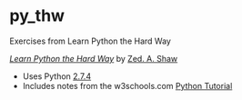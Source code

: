 # py_thw
Exercises from Learn Python the Hard Way

[*Learn Python the Hard Way*](http://learnpythonthehardway.org/) by [Zed. A. Shaw](https://github.com/zedshaw)

* Uses Python [2.7.4](https://www.python.org/downloads/release/python-274/)
* Includes notes from the w3schools.com [Python Tutorial](https://www.w3schools.com/python/default.asp)
